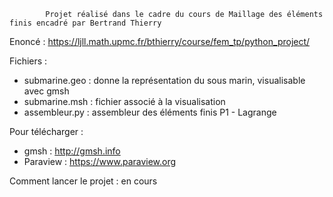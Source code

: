             Projet réalisé dans le cadre du cours de Maillage des éléments finis encadré par Bertrand Thierry
                         
  Enoncé : https://ljll.math.upmc.fr/bthierry/course/fem_tp/python_project/
  
  Fichiers : 
  
  - submarine.geo : donne la représentation du sous marin, visualisable avec gmsh
  - submarine.msh : fichier associé à la visualisation
  - assembleur.py : assembleur des éléments finis P1 - Lagrange 
  
  Pour télécharger : 
  - gmsh : http://gmsh.info
  - Paraview : https://www.paraview.org

  Comment lancer le projet : en cours 
